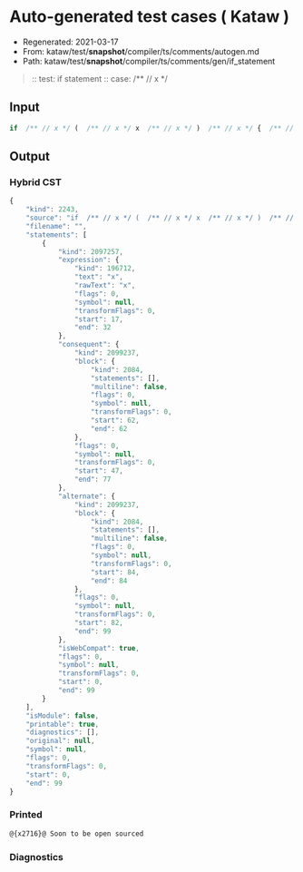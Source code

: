 # Auto-generated test cases ( Kataw )
- Regenerated: 2021-03-17
- From: kataw/test/__snapshot__/compiler/ts/comments/autogen.md
- Path: kataw/test/__snapshot__/compiler/ts/comments/gen/if_statement
> :: test: if statement
> :: case:  /** // x */
## Input

`````js
if  /** // x */ (  /** // x */ x  /** // x */ )  /** // x */ {  /** // x */ } else {  /** // x */ }
`````

## Output

### Hybrid CST

```javascript
{
    "kind": 2243,
    "source": "if  /** // x */ (  /** // x */ x  /** // x */ )  /** // x */ {  /** // x */ } else {  /** // x */ }",
    "filename": "",
    "statements": [
        {
            "kind": 2097257,
            "expression": {
                "kind": 196712,
                "text": "x",
                "rawText": "x",
                "flags": 0,
                "symbol": null,
                "transformFlags": 0,
                "start": 17,
                "end": 32
            },
            "consequent": {
                "kind": 2099237,
                "block": {
                    "kind": 2084,
                    "statements": [],
                    "multiline": false,
                    "flags": 0,
                    "symbol": null,
                    "transformFlags": 0,
                    "start": 62,
                    "end": 62
                },
                "flags": 0,
                "symbol": null,
                "transformFlags": 0,
                "start": 47,
                "end": 77
            },
            "alternate": {
                "kind": 2099237,
                "block": {
                    "kind": 2084,
                    "statements": [],
                    "multiline": false,
                    "flags": 0,
                    "symbol": null,
                    "transformFlags": 0,
                    "start": 84,
                    "end": 84
                },
                "flags": 0,
                "symbol": null,
                "transformFlags": 0,
                "start": 82,
                "end": 99
            },
            "isWebCompat": true,
            "flags": 0,
            "symbol": null,
            "transformFlags": 0,
            "start": 0,
            "end": 99
        }
    ],
    "isModule": false,
    "printable": true,
    "diagnostics": [],
    "original": null,
    "symbol": null,
    "flags": 0,
    "transformFlags": 0,
    "start": 0,
    "end": 99
}
```

### Printed

```javascript
@{x2716}@ Soon to be open sourced
```

### Diagnostics

```javascript

```


